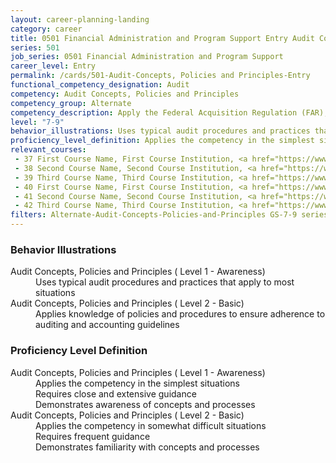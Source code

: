 ```yaml
---
layout: career-planning-landing
category: career
title: 0501 Financial Administration and Program Support Entry Audit Concepts, Policies and Principles
series: 501
job_series: 0501 Financial Administration and Program Support
career_level: Entry
permalink: /cards/501-Audit-Concepts, Policies and Principles-Entry
functional_competency_designation: Audit
competency: Audit Concepts, Policies and Principles
competency_group: Alternate
competency_description: Apply the Federal Acquisition Regulation (FAR), Generally Accepted Government Auditing Standards (GAGAS), Generally Accepted Auditing Standards (GAAS), fiscal law, internal controls, policies, regulations, principles, standards and procedures governing audit activities 
level: "7-9"
behavior_illustrations: Uses typical audit procedures and practices that apply to most situations ? Applies knowledge of policies and procedures to ensure adherence to auditing and accounting guidelines
proficiency_level_definition: Applies the competency in the simplest situations ? Requires close and extensive guidance ? Demonstrates awareness of concepts and processes ? Applies the competency in somewhat difficult situations ? Requires frequent guidance ? Demonstrates familiarity with concepts and processes
relevant_courses: 
 - 37 First Course Name, First Course Institution, <a href="https://www.cfo.gov">www.cfo.gov</a>
 - 38 Second Course Name, Second Course Institution, <a href="https://www.cfo.gov">www.cfo.gov</a>
 - 39 Third Course Name, Third Course Institution, <a href="https://www.cfo.gov">www.cfo.gov</a>
 - 40 First Course Name, First Course Institution, <a href="https://www.cfo.gov">www.cfo.gov</a>
 - 41 Second Course Name, Second Course Institution, <a href="https://www.cfo.gov">www.cfo.gov</a>
 - 42 Third Course Name, Third Course Institution, <a href="https://www.cfo.gov">www.cfo.gov</a>
filters: Alternate-Audit-Concepts-Policies-and-Principles GS-7-9 series-0501
---
```


<div class="desktop:grid-col-6 margin-y-205">
  <div class="border-top-05 bg-white padding-2 shadow-5 height-full members-hover border-1px border-gray-30 border-top-orange radius-lg">
    <h3>Behavior Illustrations</h3>
    <dl class="text-base"><dt>Audit Concepts, Policies and Principles ( Level 1 - Awareness)</dt><dd>Uses typical audit procedures and practices that apply to most situations</dd><dt>Audit Concepts, Policies and Principles ( Level 2 - Basic)</dt><dd>Applies knowledge of policies and procedures to ensure adherence to auditing and accounting guidelines</dd></dl>
  </div>
</div>
<div class="desktop:grid-col-6 margin-y-205">
  <div class="border-top-05 bg-white padding-2 shadow-5 height-full members-hover border-1px border-gray-30 border-top-orange radius-lg">
    <h3>Proficiency Level Definition</h3>
    <dl class="text-base"><dt>Audit Concepts, Policies and Principles ( Level 1 - Awareness)</dt><dd>Applies the competency in the simplest situations </dd><dd> Requires close and extensive guidance </dd><dd> Demonstrates awareness of concepts and processes</dd><dt>Audit Concepts, Policies and Principles ( Level 2 - Basic)</dt><dd>Applies the competency in somewhat difficult situations </dd><dd> Requires frequent guidance </dd><dd> Demonstrates familiarity with concepts and processes</dd></dl>
  </div>
</div>